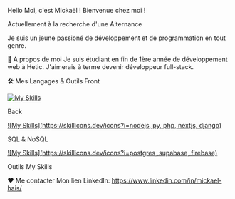 Hello Moi, c'est Mickaël ! Bienvenue chez moi !


Actuellement à la recherche d'une Alternance

Je suis un jeune passioné de développement et de programmation en tout genre.

🧐 A propos de moi
Je suis étudiant en fin de 1ère année de développement web à Hetic.
J'aimerais à terme devenir développeur full-stack.

🛠️ Mes Langages & Outils
Front

[![My Skills](https://skillicons.dev/icons?i=js,html,css,react)](https://skillicons.dev)

Back

[![My Skills](https://skillicons.dev/icons?i=nodejs, py, php, nextjs, django)](https://skillicons.dev)

SQL & NoSQL

[![My Skills](https://skillicons.dev/icons?i=postgres, supabase, firebase)](https://skillicons.dev)

Outils
My Skills

❤️ Me contacter
Mon lien LinkedIn: https://www.linkedin.com/in/mickael-hais/
